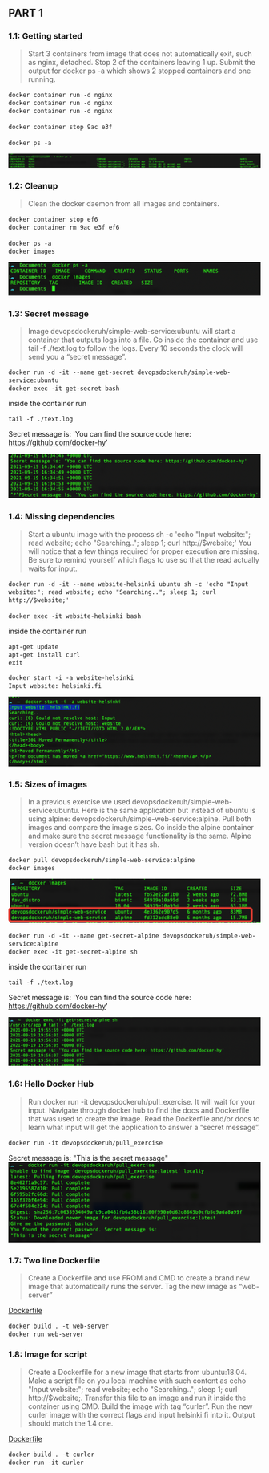 ## PART 1

### 1.1: Getting started

> Start 3 containers from image that does not automatically exit, such as nginx, detached. Stop 2 of the containers leaving 1 up. Submit the output for docker ps -a which shows 2 stopped containers and one running.

```
docker container run -d nginx 
docker container run -d nginx
docker container run -d nginx

docker container stop 9ac e3f

docker ps -a
```
![1.1: Getting started](../assets/exercise-1-1.png)

### 1.2: Cleanup

> Clean the docker daemon from all images and containers.

```
docker container stop ef6
docker container rm 9ac e3f ef6

docker ps -a
docker images
```
![1.2: Cleanup](../assets/exercise-1-2.png)

### 1.3: Secret message

> Image devopsdockeruh/simple-web-service:ubuntu will start a container that outputs logs into a file. Go inside the container and use tail -f ./text.log to follow the logs. Every 10 seconds the clock will send you a “secret message”.

```
docker run -d -it --name get-secret devopsdockeruh/simple-web-service:ubuntu
docker exec -it get-secret bash 
```
inside the container run
```
tail -f ./text.log
```
Secret message is: 'You can find the source code here: https://github.com/docker-hy'

![1.3: Secret message](../assets/exercise-1-3.png)

### 1.4: Missing dependencies

>Start a ubuntu image with the process sh -c 'echo "Input website:"; read website; echo "Searching.."; sleep 1; curl http://$website;' You will notice that a few things required for proper execution are missing. Be sure to remind yourself which flags to use so that the read actually waits for input.

```
docker run -d -it --name website-helsinki ubuntu sh -c 'echo "Input website:"; read website; echo "Searching.."; sleep 1; curl http://$website;'

docker exec -it website-helsinki bash
```
inside the container run
```
apt-get update
apt-get install curl
exit
```

```
docker start -i -a website-helsinki
Input website: helsinki.fi
```

![1.4: Missing dependencies](../assets/exercise-1-4.png)

### 1.5: Sizes of images

>In a previous exercise we used devopsdockeruh/simple-web-service:ubuntu. Here is the same application but instead of ubuntu is using alpine: devopsdockeruh/simple-web-service:alpine. Pull both images and compare the image sizes. Go inside the alpine container and make sure the secret message functionality is the same. Alpine version doesn’t have bash but it has sh.

```
docker pull devopsdockeruh/simple-web-service:alpine
docker images 
```
![1.5: Sizes of images](../assets/exercise-1-5.png)

```
docker run -d -it --name get-secret-alpine devopsdockeruh/simple-web-service:alpine
docker exec -it get-secret-alpine sh 
```
inside the container run
```
tail -f ./text.log
```
Secret message is: 'You can find the source code here: https://github.com/docker-hy'

![1.5: Secret](../assets/exercise-1-5-2.png)

### 1.6: Hello Docker Hub

>Run docker run -it devopsdockeruh/pull_exercise. It will wait for your input. Navigate through docker hub to find the docs and Dockerfile that was used to create the image. Read the Dockerfile and/or docs to learn what input will get the application to answer a “secret message”.

```
docker run -it devopsdockeruh/pull_exercise
```
Secret message is: "This is the secret message"
![1.6: Hello Docker Hub](../assets/exercise-1-6.png)

### 1.7: Two line Dockerfile
> Create a Dockerfile and use FROM and CMD to create a brand new image that automatically runs the server. Tag the new image as “web-server”

[Dockerfile](./exercise-1-7/Dockerfile)

```
docker build . -t web-server
docker run web-server
```
### 1.8: Image for script
> Create a Dockerfile for a new image that starts from ubuntu:18.04. Make a script file on you local machine with such content as echo "Input website:"; read website; echo "Searching.."; sleep 1; curl http://$website;. Transfer this file to an image and run it inside the container using CMD. Build the image with tag “curler”. Run the new curler image with the correct flags and input helsinki.fi into it. Output should match the 1.4 one.

[Dockerfile](./exercise-1-8/Dockerfile)

```
docker build . -t curler
docker run -it curler   
```